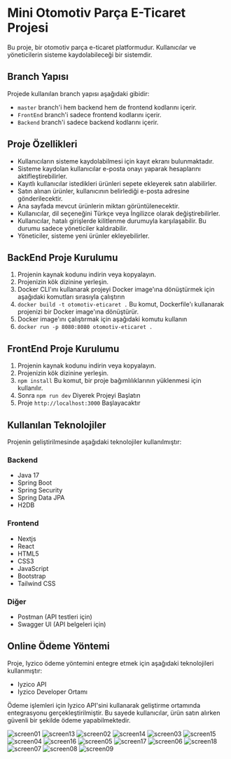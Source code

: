 # Mini Otomotiv Parça E-Ticaret Projesi

Bu proje, bir otomotiv parça e-ticaret platformudur. Kullanıcılar ve yöneticilerin sisteme kaydolabileceği bir sistemdir.

## Branch Yapısı

Projede kullanılan branch yapısı aşağıdaki gibidir:

- `master` branch'i hem backend hem de frontend kodlarını içerir.
- `FrontEnd` branch'i sadece frontend kodlarını içerir.
- `Backend` branch'i sadece backend kodlarını içerir.



## Proje Özellikleri

- Kullanıcıların sisteme kaydolabilmesi için kayıt ekranı bulunmaktadır.
- Sisteme kaydolan kullanıcılar e-posta onayı yaparak hesaplarını aktifleştirebilirler.
- Kayıtlı kullanıcılar istedikleri ürünleri sepete ekleyerek satın alabilirler.
- Satın alınan ürünler, kullanıcının belirlediği e-posta adresine gönderilecektir.
- Ana sayfada mevcut ürünlerin miktarı görüntülenecektir.
- Kullanıcılar, dil seçeneğini Türkçe veya İngilizce olarak değiştirebilirler.
- Kullanıcılar, hatalı girişlerde kilitlenme durumuyla karşılaşabilir. Bu durumu sadece yöneticiler kaldırabilir.
- Yöneticiler, sisteme yeni ürünler ekleyebilirler.




## BackEnd Proje Kurulumu
1. Projenin kaynak kodunu indirin veya kopyalayın.
2. Projenizin kök dizinine yerleşin.
3. Docker CLI'ını kullanarak projeyi Docker image'ına dönüştürmek için aşağıdaki komutları sırasıyla çalıştırın
4. ``` docker build -t otomotiv-eticaret . ``` Bu komut, Dockerfile'ı kullanarak projenizi bir Docker image'ına dönüştürür.
5. Docker image'ını çalıştırmak için aşağıdaki komutu kullanın
6. ``` docker run -p 8080:8080 otomotiv-eticaret . ```


## FrontEnd Proje Kurulumu
1. Projenin kaynak kodunu indirin veya kopyalayın.
2. Projenizin kök dizinine yerleşin.
3. ``` npm install ``` Bu komut, bir proje bağımlılıklarının yüklenmesi için kullanılır.
4. Sonra ``` npm run dev ``` Diyerek Projeyi Başlatın
5. Proje ``` http://localhost:3000 ``` Başlayacaktır





## Kullanılan Teknolojiler

Projenin geliştirilmesinde aşağıdaki teknolojiler kullanılmıştır:

### Backend

- Java 17
- Spring Boot
- Spring Security
- Spring Data JPA
- H2DB 

### Frontend

- Nextjs
- React
- HTML5
- CSS3
- JavaScript
- Bootstrap
- Tailwind CSS

### Diğer

- Postman (API testleri için)
- Swagger UI (API belgeleri için)


## Online Ödeme Yöntemi

Proje, Iyzico ödeme yöntemini entegre etmek için aşağıdaki teknolojileri kullanmıştır:

- Iyzico API
- Iyzico Developer Ortamı

Ödeme işlemleri için Iyzico API'sini kullanarak geliştirme ortamında entegrasyonu gerçekleştirilmiştir. Bu sayede kullanıcılar, ürün satın alırken güvenli bir şekilde ödeme yapabilmektedir.


![screen01](https://github.com/Serhatb0/ITG-Java-Hiring-Challenge/assets/77425377/53bd89f8-5eaf-4991-a730-db0c027f9fb9)
![screen13](https://github.com/Serhatb0/ITG-Java-Hiring-Challenge/assets/77425377/e14a3403-29f6-4b36-8342-299aa48cc1dd)
![screen02](https://github.com/Serhatb0/ITG-Java-Hiring-Challenge/assets/77425377/f766e9a3-8a57-4520-b308-eca0c27b92ad)
![screen14](https://github.com/Serhatb0/ITG-Java-Hiring-Challenge/assets/77425377/d17e437a-1663-4c7f-b84c-e16d48905403)
![screen03](https://github.com/Serhatb0/ITG-Java-Hiring-Challenge/assets/77425377/e339dd50-73de-4995-8f7e-667ffc2b7b8d)
![screen15](https://github.com/Serhatb0/ITG-Java-Hiring-Challenge/assets/77425377/11f1a4eb-cd68-4453-a6cd-f91a12f297d1)
![screen04](https://github.com/Serhatb0/ITG-Java-Hiring-Challenge/assets/77425377/f7c8042e-6e27-4f02-a8a5-058229a1be3c)
![screen16](https://github.com/Serhatb0/ITG-Java-Hiring-Challenge/assets/77425377/3968d09b-63c3-4150-a7df-46a02def26ae)
![screen05](https://github.com/Serhatb0/ITG-Java-Hiring-Challenge/assets/77425377/ce1b43f5-2a12-4cb6-a0b9-5cf1c8776f93)
![screen17](https://github.com/Serhatb0/ITG-Java-Hiring-Challenge/assets/77425377/fedca379-ff16-407f-a81f-2f3c8bb3fe13)
![screen06](https://github.com/Serhatb0/ITG-Java-Hiring-Challenge/assets/77425377/13a7551f-f1cf-441a-8db6-4c7a3592c3b0)
![screen18](https://github.com/Serhatb0/ITG-Java-Hiring-Challenge/assets/77425377/e0066773-c9d5-4400-9280-eee7fa7d7e02)
![screen07](https://github.com/Serhatb0/ITG-Java-Hiring-Challenge/assets/77425377/d84278ef-763c-40f3-9b2a-7bab16b011b5)
![screen08](https://github.com/Serhatb0/ITG-Java-Hiring-Challenge/assets/77425377/3c887d83-3696-412a-9d9d-3908eaa324e9)
![screen09](https://github.com/Serhatb0/ITG-Java-Hiring-Challenge/assets/77425377/0d126178-6c8a-421d-8565-c3b28f51e009)



